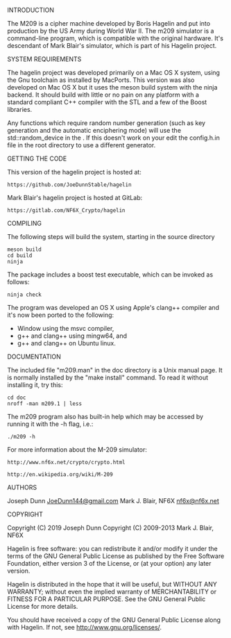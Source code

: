 INTRODUCTION

The M209 is a cipher machine developed by Boris Hagelin and put into
production by the US Army during World War II. The m209 simulator is a 
command-line program, which is compatible with the original hardware.
It's descendant of Mark Blair's simulator, which is part of his Hagelin project.

SYSTEM REQUIREMENTS

The hagelin project was developed primarily on a Mac OS X system,
using the Gnu toolchain as installed by MacPorts. This version was also
developed on Mac OS X but it uses the meson build system with the ninja
backend.  It should build with little or no pain on any platform with a
standard compliant C++ compiler with the STL and a few of the Boost libraries.

Any functions which require random number generation (such as key
generation and the automatic enciphering mode) will use the
std::random_device in the <random>.  If this doesn't work on your
edit the config.h.in file in the root directory to use a different generator.

GETTING THE CODE

This version of the hagelin project is hosted at:

    https://github.com/JoeDunnStable/hagelin

Mark Blair's hagelin project is hosted at GitLab:

    https://gitlab.com/NF6X_Crypto/hagelin

COMPILING

The following steps will build the system, starting in the source directory

    meson build
    cd build
    ninja
    
The package includes a boost test executable, which can be invoked as 
follows:

    ninja check
    
The program was developed an OS X using Apple's clang++ compiler and it's
now been ported to the following:

* Window using the msvc compiler, 
* g++ and clang++ using mingw64, and
* g++ and clang++ on Ubuntu linux.

DOCUMENTATION

The included file "m209.man" in the doc directory is a Unix manual page. It is normally
installed by the "make install" command. To read it without
installing it, try this:

    cd doc
    nroff -man m209.1 | less

The m209 program also has built-in help which may be accessed by
running it with the -h flag, i.e.:

    ./m209 -h

For more information about the M-209 simulator:

    http://www.nf6x.net/crypto/crypto.html

    http://en.wikipedia.org/wiki/M-209

AUTHORS

Joseph Dunn <JoeDunn144@gmail.com>
Mark J. Blair, NF6X <nf6x@nf6x.net>

COPYRIGHT

Copyright (C) 2019 Joseph Dunn
Copyright (C) 2009-2013 Mark J. Blair, NF6X

Hagelin is free software: you can redistribute it and/or modify it
under the terms of the GNU General Public License as published by
the Free Software Foundation, either version 3 of the License, or
(at your option) any later version.
 
Hagelin is distributed in the hope that it will be useful,
but WITHOUT ANY WARRANTY; without even the implied warranty of
MERCHANTABILITY or FITNESS FOR A PARTICULAR PURPOSE.  See the
GNU General Public License for more details.
 
You should have received a copy of the GNU General Public License
along with Hagelin.  If not, see <http://www.gnu.org/licenses/>.

